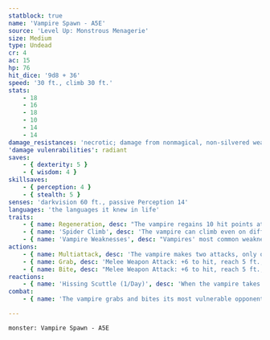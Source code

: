 ```yaml
---
statblock: true
name: 'Vampire Spawn - A5E'
source: 'Level Up: Monstrous Menagerie'
size: Medium
type: Undead
cr: 4
ac: 15
hp: 76
hit_dice: '9d8 + 36'
speed: '30 ft., climb 30 ft.'
stats:
    - 18
    - 16
    - 18
    - 10
    - 14
    - 14
damage_resistances: 'necrotic; damage from nonmagical, non-silvered weapons'
'damage vulenrabilities': radiant
saves:
    - { dexterity: 5 }
    - { wisdom: 4 }
skillsaves:
    - { perception: 4 }
    - { stealth: 5 }
senses: 'darkvision 60 ft., passive Perception 14'
languages: 'the languages it knew in life'
traits:
    - { name: Regeneration, desc: "The vampire regains 10 hit points at the start of its turn if it has at least 1 hit point and hasn't taken radiant damage since its last turn." }
    - { name: 'Spider Climb', desc: 'The vampire can climb even on difficult surfaces and upside down on ceilings.' }
    - { name: 'Vampire Weaknesses', desc: "Vampires' most common weaknesses are sunlight and running water. When the vampire ends its turn in contact with one of its weaknesses (such as being bathed in sunlight or running water), it takes 20 radiant damage. While in contact with its weakness, it can't use its Regeneration trait." }
actions:
    - { name: Multiattack, desc: 'The vampire makes two attacks, only one of which can be a bite attack.' }
    - { name: Grab, desc: 'Melee Weapon Attack: +6 to hit, reach 5 ft., one target. Hit: 8 (1d8 + 4) bludgeoning damage. The target is grappled (escape DC 14).' }
    - { name: Bite, desc: "Melee Weapon Attack: +6 to hit, reach 5 ft., one target that is grappled, incapacitated, restrained, or willing. Hit: 9 (1d10 + 4) piercing damage plus 14 (4d6) necrotic damage. The target's hit point maximum is reduced by an amount equal to the necrotic damage dealt, and the vampire regains this number of hit points. The reduction lasts until the target finishes a long rest. If the target is reduced to 0 hit points by this attack, it dies." }
reactions:
    - { name: 'Hissing Scuttle (1/Day)', desc: 'When the vampire takes radiant damage, it moves up to its Speed without provoking opportunity attacks.' }
combat:
    - { name: 'The vampire grabs and bites its most vulnerable opponent', desc: 'Once it has weakened a foe with a bite attack, the vampire uses its Blood Charm on that target. When reduced to 30 hit points or fewer, the vampire retreats in animal or mist form through well-prepared escape routes, returning to take its revenge another day.' }

---
```

```statblock
monster: Vampire Spawn - A5E
```
